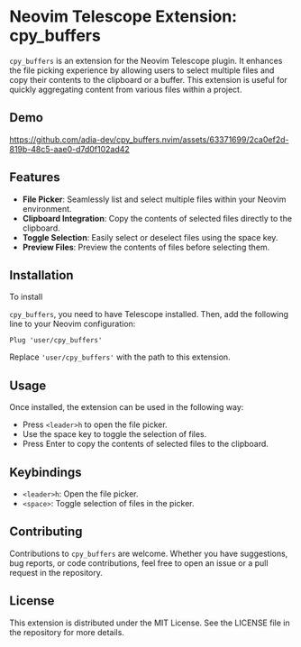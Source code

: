 # Neovim Telescope Extension: cpy_buffers

`cpy_buffers` is an extension for the Neovim Telescope plugin. It enhances the file picking experience by allowing users to select multiple files and copy their contents to the clipboard or a buffer. This extension is useful for quickly aggregating content from various files within a project.

## Demo

https://github.com/adia-dev/cpy_buffers.nvim/assets/63371699/2ca0ef2d-819b-48c5-aae0-d7d0f102ad42

## Features

- **File Picker**: Seamlessly list and select multiple files within your Neovim environment.
- **Clipboard Integration**: Copy the contents of selected files directly to the clipboard.
- **Toggle Selection**: Easily select or deselect files using the space key.
- **Preview Files**: Preview the contents of files before selecting them.

## Installation

To install 

`cpy_buffers`, you need to have Telescope installed. Then, add the following line to your Neovim configuration:

```
Plug 'user/cpy_buffers'
```

Replace `'user/cpy_buffers'` with the path to this extension.

## Usage

Once installed, the extension can be used in the following way:

- Press `<leader>h` to open the file picker.
- Use the space key to toggle the selection of files.
- Press Enter to copy the contents of selected files to the clipboard.

## Keybindings

- `<leader>h`: Open the file picker.
- `<space>`: Toggle selection of files in the picker.

## Contributing

Contributions to `cpy_buffers` are welcome. Whether you have suggestions, bug reports, or code contributions, feel free to open an issue or a pull request in the repository.

## License

This extension is distributed under the MIT License. See the LICENSE file in the repository for more details.


